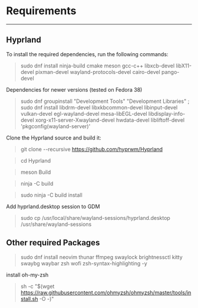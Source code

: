 <!-- Headings -->

# Requirements
<!-- horizontal rule -->
---
## Hyprland
To install the required dependencies, run the following commands:
<!-- blockquote -->
>sudo dnf install ninja-build cmake meson gcc-c++ libxcb-devel libX11-devel pixman-devel wayland-protocols-devel cairo-devel pango-devel

Dependencies for newer versions (tested on Fedora 38)

<!-- blockquote -->
>sudo dnf groupinstall "Development Tools" "Development Libraries" ; sudo dnf install libdrm-devel libxkbcommon-devel libinput-devel vulkan-devel egl-wayland-devel mesa-libEGL-devel  libdisplay-info-devel xorg-x11-server-Xwayland-devel hwdata-devel libliftoff-devel 'pkgconfig(wayland-server)'


Clone the Hyprland source and build it:
<!-- blockquote -->
>git clone --recursive https://github.com/hyprwm/Hyprland
<!-- blockquote -->
>cd Hyprland 

>meson Build

>ninja -C build 

>sudo ninja -C build install

Add hyprland.desktop session to GDM

<!-- blockquote -->
>sudo cp /usr/local/share/wayland-sessions/hyprland.desktop /usr/share/wayland-sessions




## Other required Packages

<!-- blockquote -->
>sudo dnf install neovim thunar ffmpeg swaylock brightnessctl kitty swaybg waybar zsh wofi zsh-syntax-highlighting  -y

install oh-my-zsh 

<!-- blockquote -->
>sh -c "$(wget https://raw.githubusercontent.com/ohmyzsh/ohmyzsh/master/tools/install.sh -O -)"


<!-- -->
